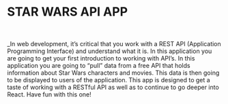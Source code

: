 # STAR WARS API APP
<br>

_In web development, it’s critical that you work with a REST API (Application Programming Interface) and understand what it is. In this application you are going to get your first introduction to working with API’s.
In this application you are going to “pull” data from a free API that holds information about Star Wars characters and movies. This data is then going to be displayed to users of the application.
This app is designed to get a taste of working with a RESTful API as well as to continue to go deeper into React.  Have fun with this one!

<br>
